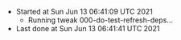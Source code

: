   - Started at Sun Jun 13 06:41:09 UTC 2021
    - Running tweak 000-do-test-refresh-deps...
  - Last done at Sun Jun 13 06:41:41 UTC 2021
